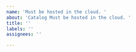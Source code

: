 ```yaml
---
name: 'Must be hosted in the cloud. '
about: 'Catalog Must be hosted in the cloud. '
title: ''
labels: ''
assignees: ''

---
```



